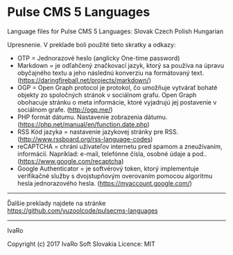 # Pulse CMS 5 Languages
Language files for Pulse CMS 5
Languages:
Slovak
Czech
Polish
Hungarian


Upresnenie.
V preklade boli použité tieto skratky a odkazy:
-	OTP = Jednorazové heslo (anglicky One-time password)
-	Markdown = je odľahčený značkovací jazyk,
ktorý sa používa na úpravu obyčajného textu
a jeho následnú konverziu na formátovaný text.
(https://daringfireball.net/projects/markdown/)
-	OGP =  Open Graph protocol je protokol, čo umožňuje vytvárať bohaté objekty zo spoločných stránok v sociálnom grafu. Open Graph obohacuje stránku o meta informácie, ktoré vyjadrujú jej postavenie v sociálnom grafe.  (http://ogp.me/)
-	PHP formát dátumu. Nastavenie zobrazenia dátumu.
(https://php.net/manual/en/function.date.php)
-	RSS Kód jazyka = nastavenie jazykovej stránky pre RSS.
(http://www.rssboard.org/rss-language-codes)
-	reCAPTCHA = chráni užívateľov internetu pred spamom a zneužívaním, informácií.
Napríklad: e-mail, telefónne čísla, osobné údaje a pod..
(https://www.google.com/recaptcha)
-	Google Authenticator = je softvérový token, ktorý implementuje verifikačné služby s dvojstupňovým overovaním pomocou algoritmu hesla jednorazového hesla.
(https://myaccount.google.com/)

***********************************************
Ďalšie preklady najdete na stránke
https://github.com/yuzoolcode/pulsecms-languages
***********************************************


IvaRo


Copyright (c) 2017 IvaRo Soft Slovakia
Licence: MIT


